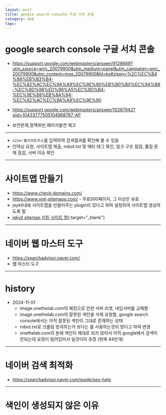 ```yaml
---
layout: post
title: google search console 구글 서치 콘솔
category: web
tags: 
---
```


# google search console 구글 서치 콘솔
* <https://support.google.com/webmasters/answer/9128669?utm_source=wnc_20079900&utm_medium=panel&utm_campaign=wnc_20079900&utm_content=msg_20079900&hl=ko#zippy=%2C%EC%B4%88%EB%B3%B4-%EC%82%AC%EC%9A%A9%EC%9E%90%EB%B0%B0%EC%9A%B8-%EC%9D%98%ED%96%A5%EC%9D%B4-%EC%9E%88%EB%8A%94-%EC%82%AC%EC%9A%A9%EC%9E%90>

* <https://support.google.com/webmasters/answer/10267942?sjid=10433777505104968787-AP>
* 보안문제,정책위반,페이지발견 체크

---

* ```site:웹사이트주소```를 입력하여 검색결과를 확인해 볼 수 있음
* 인덱싱 요청, 사이트맵 제출, robot.txt 및 메타 태그 확인, 링크 구조 점검, 품질 문제 점검, 서버 이슈 확인

---

# 사이트맵 만들기
* <https://www.check-domains.com/>
* <https://www.xml-sitemaps.com/> - 무료500페이지, 그 이상은 유료
* jeykll내에 사이트맵을 만들어주는 plugin이 있다고 하여 설정하여 사이트맵 생성하도록 함
* [jekyll sitemap 지킬 사이트 맵](/blog/2024/11/06/jekyll_sitemap.html){:target="_blank"}

---

# 네이버 웹 마스터 도구
* <https://searchadvisor.naver.com/>
* 웹 마스터 도구

---

# history
* 2024-11-01 
  * image.onethelab.com의 해킹으로 인한 서버 리셋, 네임서버를 교체함
  * image.onethelab.com의 잘못된 색인을 삭제 요청함, google search console에서는 아직 잘못된 색인이 그대로 존재하는 상태
  * robot.txt로 크롤링 방지하는거 보다는 <noindex>를 사용하는것이 맞다고 하여 변경
  * onethelab.com의 본래 색인이 제대로 되지 않아서 아직 google에서 검색이 안되는데 요청이 밀려있어서 일것이라 추정 (현재 44만개)

---

# 네이버 검색 최적화
* <https://searchadvisor.naver.com/guide/seo-help>

---

# 색인이 생성되지 않은 이유
